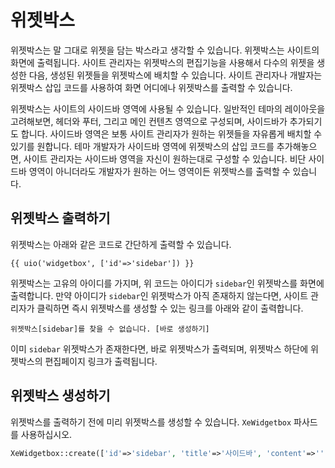 # 위젯박스

위젯박스는 말 그대로 위젯을 담는 박스라고 생각할 수 있습니다. 위젯박스는 사이트의 화면에 출력됩니다. 사이트 관리자는 위젯박스의 편집기능을 사용해서 다수의 위젯을 생성한 다음, 생성된 위젯들을 위젯박스에 배치할 수 있습니다. 사이트 관리자나 개발자는 위젯박스 삽입 코드를 사용하여 화면 어디에나 위젯박스를 출력할 수 있습니다.

위젯박스는 사이트의 사이드바 영역에 사용될 수 있습니다. 일반적인 테마의 레이아웃을 고려해보면, 헤더와 푸터, 그리고 메인 컨텐츠 영역으로 구성되며, 사이드바가 추가되기도 합니다. 사이드바 영역은 보통 사이트 관리자가 원하는 위젯들을 자유롭게 배치할 수 있기를 원합니다. 테마 개발자가 사이드바 영역에 위젯박스의 삽입 코드를 추가해놓으면, 사이트 관리자는 사이드바 영역을 자신이 원하는대로 구성할 수 있습니다. 비단 사이드바 영역이 아니더라도 개발자가 원하는 어느 영역이든 위젯박스를 출력할 수 있습니다.



## 위젯박스 출력하기

위젯박스는 아래와 같은 코드로 간단하게 출력할 수 있습니다.

```
{{ uio('widgetbox', ['id'=>'sidebar']) }}
```

위젯박스는 고유의 아이디를 가지며, 위 코드는 아이디가 `sidebar`인 위젯박스를 화면에 출력합니다. 만약 아이디가 `sidebar`인 위젯박스가 아직 존재하지 않는다면, 사이트 관리자가 클릭하면 즉시 위젯박스를 생성할 수 있는 링크를 아래와 같이 출력합니다.

```
위젯박스[sidebar]를 찾을 수 없습니다. [바로 생성하기]
```

이미 `sidebar` 위젯박스가 존재한다면, 바로 위젯박스가 출력되며, 위젯박스 하단에 위젯박스의 편집페이지 링크가 출력됩니다.

## 위젯박스 생성하기

위젯박스를 출력하기 전에 미리 위젯박스를 생성할 수 있습니다. `XeWidgetbox` 파사드를 사용하십시오.

```php
XeWidgetbox::create(['id'=>'sidebar', 'title'=>'사이드바', 'content'=>'');
```


